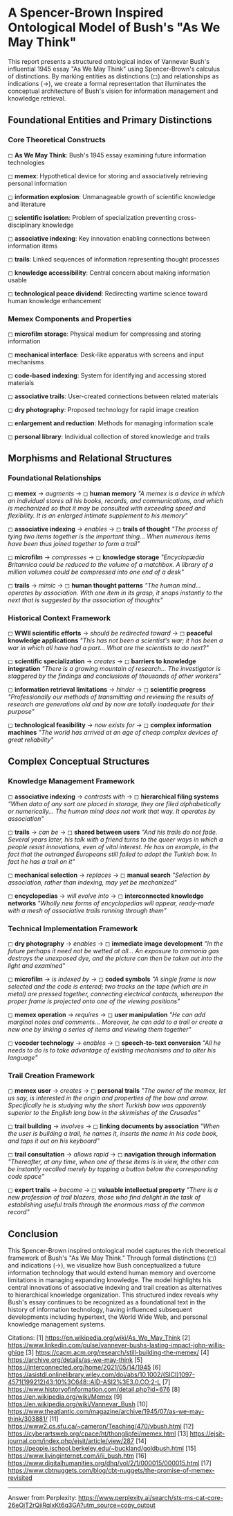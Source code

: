# A Spencer-Brown Inspired Ontological Model of Bush's "As We May Think"

This report presents a structured ontological index of Vannevar Bush's influential 1945 essay "As We May Think" using Spencer-Brown's calculus of distinctions. By marking entities as distinctions (◻) and relationships as indications (→), we create a formal representation that illuminates the conceptual architecture of Bush's vision for information management and knowledge retrieval.

## Foundational Entities and Primary Distinctions

### Core Theoretical Constructs

◻ **As We May Think**: Bush's 1945 essay examining future information technologies

◻ **memex**: Hypothetical device for storing and associatively retrieving personal information

◻ **information explosion**: Unmanageable growth of scientific knowledge and literature

◻ **scientific isolation**: Problem of specialization preventing cross-disciplinary knowledge

◻ **associative indexing**: Key innovation enabling connections between information items

◻ **trails**: Linked sequences of information representing thought processes

◻ **knowledge accessibility**: Central concern about making information usable

◻ **technological peace dividend**: Redirecting wartime science toward human knowledge enhancement

### Memex Components and Properties

◻ **microfilm storage**: Physical medium for compressing and storing information

◻ **mechanical interface**: Desk-like apparatus with screens and input mechanisms

◻ **code-based indexing**: System for identifying and accessing stored materials

◻ **associative trails**: User-created connections between related materials

◻ **dry photography**: Proposed technology for rapid image creation

◻ **enlargement and reduction**: Methods for managing information scale

◻ **personal library**: Individual collection of stored knowledge and trails

## Morphisms and Relational Structures

### Foundational Relationships

◻ **memex** → *augments* → ◻ **human memory**
   *"A memex is a device in which an individual stores all his books, records, and communications, and which is mechanized so that it may be consulted with exceeding speed and flexibility. It is an enlarged intimate supplement to his memory"*

◻ **associative indexing** → *enables* → ◻ **trails of thought**
   *"The process of tying two items together is the important thing... When numerous items have been thus joined together to form a trail"*

◻ **microfilm** → *compresses* → ◻ **knowledge storage**
   *"Encyclopædia Britannica could be reduced to the volume of a matchbox. A library of a million volumes could be compressed into one end of a desk"*

◻ **trails** → *mimic* → ◻ **human thought patterns**
   *"The human mind... operates by association. With one item in its grasp, it snaps instantly to the next that is suggested by the association of thoughts"*

### Historical Context Framework

◻ **WWII scientific efforts** → *should be redirected toward* → ◻ **peaceful knowledge applications**
   *"This has not been a scientist's war; it has been a war in which all have had a part... What are the scientists to do next?"*

◻ **scientific specialization** → *creates* → ◻ **barriers to knowledge integration**
   *"There is a growing mountain of research... The investigator is staggered by the findings and conclusions of thousands of other workers"*

◻ **information retrieval limitations** → *hinder* → ◻ **scientific progress**
   *"Professionally our methods of transmitting and reviewing the results of research are generations old and by now are totally inadequate for their purpose"*

◻ **technological feasibility** → *now exists for* → ◻ **complex information machines**
   *"The world has arrived at an age of cheap complex devices of great reliability"*

## Complex Conceptual Structures

### Knowledge Management Framework

◻ **associative indexing** → *contrasts with* → ◻ **hierarchical filing systems**
   *"When data of any sort are placed in storage, they are filed alphabetically or numerically... The human mind does not work that way. It operates by association"*

◻ **trails** → *can be* → ◻ **shared between users**
   *"And his trails do not fade. Several years later, his talk with a friend turns to the queer ways in which a people resist innovations, even of vital interest. He has an example, in the fact that the outranged Europeans still failed to adopt the Turkish bow. In fact he has a trail on it"*

◻ **mechanical selection** → *replaces* → ◻ **manual search**
   *"Selection by association, rather than indexing, may yet be mechanized"*

◻ **encyclopedias** → *will evolve into* → ◻ **interconnected knowledge networks**
   *"Wholly new forms of encyclopedias will appear, ready-made with a mesh of associative trails running through them"*

### Technical Implementation Framework

◻ **dry photography** → *enables* → ◻ **immediate image development**
   *"In the future perhaps it need not be wetted at all... An exposure to ammonia gas destroys the unexposed dye, and the picture can then be taken out into the light and examined"*

◻ **microfilm** → *is indexed by* → ◻ **coded symbols**
   *"A single frame is now selected and the code is entered; two tracks on the tape (which are in metal) are pressed together, connecting electrical contacts, whereupon the proper frame is projected onto one of the viewing positions"*

◻ **memex operation** → *requires* → ◻ **user manipulation**
   *"He can add marginal notes and comments... Moreover, he can add to a trail or create a new one by linking a series of items and viewing them together"*

◻ **vocoder technology** → *enables* → ◻ **speech-to-text conversion**
   *"All he needs to do is to take advantage of existing mechanisms and to alter his language"*

### Trail Creation Framework

◻ **memex user** → *creates* → ◻ **personal trails**
   *"The owner of the memex, let us say, is interested in the origin and properties of the bow and arrow. Specifically he is studying why the short Turkish bow was apparently superior to the English long bow in the skirmishes of the Crusades"*

◻ **trail building** → *involves* → ◻ **linking documents by association**
   *"When the user is building a trail, he names it, inserts the name in his code book, and taps it out on his keyboard"*

◻ **trail consultation** → *allows rapid* → ◻ **navigation through information**
   *"Thereafter, at any time, when one of these items is in view, the other can be instantly recalled merely by tapping a button below the corresponding code space"*

◻ **expert trails** → *become* → ◻ **valuable intellectual property**
   *"There is a new profession of trail blazers, those who find delight in the task of establishing useful trails through the enormous mass of the common record"*

## Conclusion

This Spencer-Brown inspired ontological model captures the rich theoretical framework of Bush's "As We May Think." Through formal distinctions (◻) and indications (→), we visualize how Bush conceptualized a future information technology that would extend human memory and overcome limitations in managing expanding knowledge. The model highlights his central innovations of associative indexing and trail creation as alternatives to hierarchical knowledge organization. This structured index reveals why Bush's essay continues to be recognized as a foundational text in the history of information technology, having influenced subsequent developments including hypertext, the World Wide Web, and personal knowledge management systems.

Citations:
[1] https://en.wikipedia.org/wiki/As_We_May_Think
[2] https://www.linkedin.com/pulse/vannever-bushs-lasting-impact-john-willis-ghiqe
[3] https://cacm.acm.org/research/still-building-the-memex/
[4] https://archive.org/details/as-we-may-think
[5] https://interconnected.org/home/2021/05/14/1945
[6] https://asistdl.onlinelibrary.wiley.com/doi/abs/10.1002/(SICI)1097-4571(199212)43:10%3C648::AID-ASI2%3E3.0.CO;2-L
[7] https://www.historyofinformation.com/detail.php?id=676
[8] https://en.wikipedia.org/wiki/Memex
[9] https://en.wikipedia.org/wiki/Vannevar_Bush
[10] https://www.theatlantic.com/magazine/archive/1945/07/as-we-may-think/303881/
[11] https://www2.cs.sfu.ca/~cameron/Teaching/470/vbush.html
[12] https://cyberartsweb.org/cpace/ht/thonglipfei/memex.html
[13] https://ejsit-journal.com/index.php/ejsit/article/view/287
[14] https://people.ischool.berkeley.edu/~buckland/goldbush.html
[15] https://www.livinginternet.com/i/ii_bush.htm
[16] https://www.digitalhumanities.org/dhq/vol/2/1/000015/000015.html
[17] https://www.cbtnuggets.com/blog/cbt-nuggets/the-promise-of-memex-revisited

---
Answer from Perplexity: https://www.perplexity.ai/search/sts-ms-cat-core-26eOjT2rQjiRqIxKt6q3GA?utm_source=copy_output